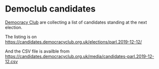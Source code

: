 # Democlub candidates

[Democracy Club](https://democracyclub.org.uk/) are collecting a list of candidates standing at the next election.

The listing is on https://candidates.democracyclub.org.uk/elections/parl.2019-12-12/

And the CSV file is availble from https://candidates.democracyclub.org.uk/media/candidates-parl.2019-12-12.csv

